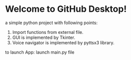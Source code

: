 # Welcome to GitHub Desktop!

a simple python project with following points:

1. Import functions from external file.
2. GUI is implemented by Tkinter.
3. Voice navigator is implemented by pyttsx3 library.

to launch App: launch main.py file
